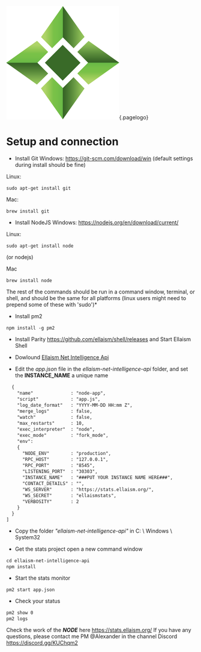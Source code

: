 ![Logo](/uploads/logo.png "Logo"){.pagelogo}
<!-- TITLE: Node -->
<!-- SUBTITLE: Ellaism - A stable network with no premine and no dev fees -->

# Setup and connection
                                                                                                                                                                                                                      
  * Install Git
Windows: https://git-scm.com/download/win (default settings during install should be fine)   

Linux:
```
sudo apt-get install git
```

Mac:
```
brew install git
```

* Install NodeJS
Windows: https://nodejs.org/en/download/current/

Linux:
```
sudo apt-get install node
```
(or nodejs)

Mac
```
brew install node
```

The rest of the commands should be run in a command window, terminal, or shell, and should be the same for all platforms (linux users might need to prepend some of these with 'sudo')*

* Install pm2
```
npm install -g pm2
```

* Install Parity
https://github.com/ellaism/shell/releases       and  Start Ellaism Shell

* Dowlound [Ellaism Net Intelligence Api](/uploads/ellaism-net-intelligence-api.zip "Ellaism Net Intelligence Api")

* Edit  the *app.json*  file in the *ellaism-net-intelligence-api*  folder, and set the **INSTANCE_NAME** a unique name
```[
  {
    "name"              : "node-app",
    "script"            : "app.js",
    "log_date_format"   : "YYYY-MM-DD HH:mm Z",
    "merge_logs"        : false,
    "watch"             : false,
    "max_restarts"      : 10,
    "exec_interpreter"  : "node",
    "exec_mode"         : "fork_mode",
    "env":
    {
      "NODE_ENV"        : "production",
      "RPC_HOST"        : "127.0.0.1",
      "RPC_PORT"        : "8545",
      "LISTENING_PORT"  : "30303",
      "INSTANCE_NAME"   : "###PUT YOUR INSTANCE NAME HERE###",
      "CONTACT_DETAILS" : "",
      "WS_SERVER"       : "https://stats.ellaism.org/",
      "WS_SECRET"       : "ellaismstats",
      "VERBOSITY"       : 2
    }
  }
]
```
* Copy the folder *"ellaism-net-intelligence-api"* in C: \ Windows \ System32

* Get the stats project
open a new command window
```git clone https://github.com/ellaism/ellaism-net-intelligence-api.git 
cd ellaism-net-intelligence-api
npm install
```

* Start the stats monitor
```
pm2 start app.json
```

* Check your status
```
pm2 show 0
pm2 logs
```

Check the work of the ***NODE*** here     https://stats.ellaism.org/
If you have any questions, please contact me PM @Alexander in the channel Discord 
https://discord.gg/KUChqm2